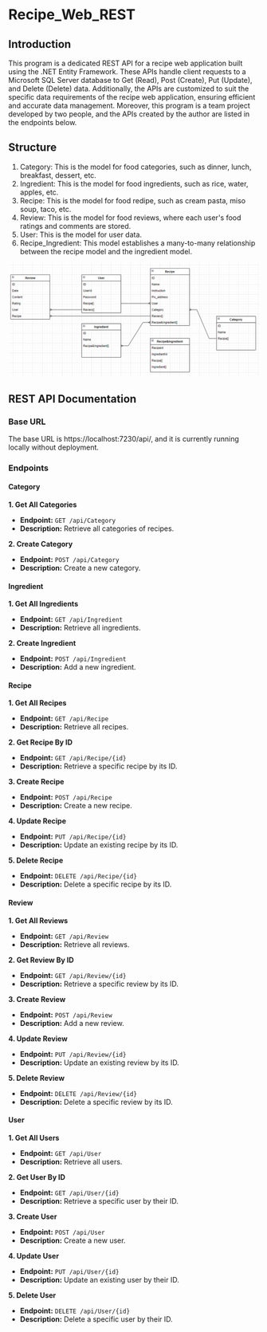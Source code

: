 # Recipe_Web_REST

## Introduction
This program is a dedicated REST API for a recipe web application built using the .NET Entity Framework. 
These APIs handle client requests to a Microsoft SQL Server database to Get (Read), Post (Create), Put (Update), and Delete (Delete) data. 
Additionally, the APIs are customized to suit the specific data requirements of the recipe web application, ensuring efficient and accurate data management.
Moreover, this program is a team project developed by two people, and the APIs created by the author are listed in the endpoints below.

## Structure
1. Category: This is the model for food categories, such as dinner, lunch, breakfast, dessert, etc.
2. Ingredient: This is the model for food ingredients, such as rice, water, apples, etc.
3. Recipe: This is the model for food redipe, such as cream pasta, miso soup, taco, etc.
4. Review: This is the model for food reviews, where each user's food ratings and comments are stored.
5. User: This is the model for user data.
6. Recipe_Ingredient: This model establishes a many-to-many relationship between the recipe model and the ingredient model.

![Description of Image](/dbDIagram.png)   

## REST API Documentation

### Base URL
The base URL is https://localhost:7230/api/, and it is currently running locally without deployment.

### Endpoints

#### Category

**1. Get All Categories**  
- **Endpoint:** `GET /api/Category`  
- **Description:** Retrieve all categories of recipes.

**2. Create Category**  
- **Endpoint:** `POST /api/Category`  
- **Description:** Create a new category.

#### Ingredient

**1. Get All Ingredients**  
- **Endpoint:** `GET /api/Ingredient`  
- **Description:** Retrieve all ingredients.

**2. Create Ingredient**  
- **Endpoint:** `POST /api/Ingredient`  
- **Description:** Add a new ingredient.

#### Recipe

**1. Get All Recipes**  
- **Endpoint:** `GET /api/Recipe`  
- **Description:** Retrieve all recipes.

**2. Get Recipe By ID**  
- **Endpoint:** `GET /api/Recipe/{id}`  
- **Description:** Retrieve a specific recipe by its ID.

**3. Create Recipe**  
- **Endpoint:** `POST /api/Recipe`  
- **Description:** Create a new recipe.

**4. Update Recipe**  
- **Endpoint:** `PUT /api/Recipe/{id}`  
- **Description:** Update an existing recipe by its ID.

**5. Delete Recipe**  
- **Endpoint:** `DELETE /api/Recipe/{id}`  
- **Description:** Delete a specific recipe by its ID.

#### Review

**1. Get All Reviews**  
- **Endpoint:** `GET /api/Review`  
- **Description:** Retrieve all reviews.

**2. Get Review By ID**  
- **Endpoint:** `GET /api/Review/{id}`  
- **Description:** Retrieve a specific review by its ID.

**3. Create Review**  
- **Endpoint:** `POST /api/Review`  
- **Description:** Add a new review.

**4. Update Review**  
- **Endpoint:** `PUT /api/Review/{id}`  
- **Description:** Update an existing review by its ID.

**5. Delete Review**  
- **Endpoint:** `DELETE /api/Review/{id}`  
- **Description:** Delete a specific review by its ID.

#### User

**1. Get All Users**  
- **Endpoint:** `GET /api/User`  
- **Description:** Retrieve all users.

**2. Get User By ID**  
- **Endpoint:** `GET /api/User/{id}`  
- **Description:** Retrieve a specific user by their ID.

**3. Create User**  
- **Endpoint:** `POST /api/User`  
- **Description:** Create a new user.

**4. Update User**  
- **Endpoint:** `PUT /api/User/{id}`  
- **Description:** Update an existing user by their ID.

**5. Delete User**  
- **Endpoint:** `DELETE /api/User/{id}`  
- **Description:** Delete a specific user by their ID.
